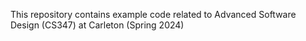 This repository contains example code related to Advanced Software Design (CS347) at Carleton (Spring 2024)
